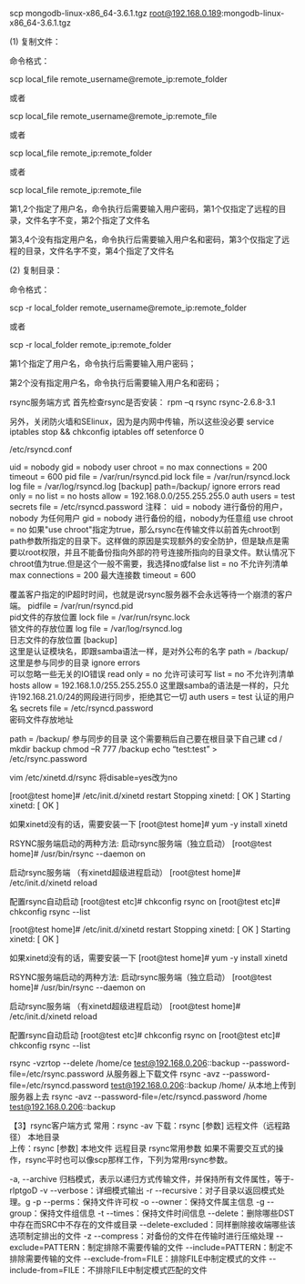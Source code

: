 scp mongodb-linux-x86_64-3.6.1.tgz  root@192.168.0.189:mongodb-linux-x86_64-3.6.1.tgz 

(1) 复制文件：  

命令格式：  

scp local_file remote_username@remote_ip:remote_folder  

或者  

scp local_file remote_username@remote_ip:remote_file  

或者  

scp local_file remote_ip:remote_folder  

或者  

scp local_file remote_ip:remote_file  

第1,2个指定了用户名，命令执行后需要输入用户密码，第1个仅指定了远程的目录，文件名字不变，第2个指定了文件名  

第3,4个没有指定用户名，命令执行后需要输入用户名和密码，第3个仅指定了远程的目录，文件名字不变，第4个指定了文件名   


(2) 复制目录：  

命令格式：  

scp -r local_folder remote_username@remote_ip:remote_folder  

或者  

scp -r local_folder remote_ip:remote_folder  

第1个指定了用户名，命令执行后需要输入用户密码；  

第2个没有指定用户名，命令执行后需要输入用户名和密码；





rsync服务端方式
首先检查rsync是否安装：
rpm –q rsync
rsync-2.6.8-3.1

另外，关闭防火墙和SElinux，因为是内网中传输，所以这些没必要
service iptables stop && chkconfig iptables off 
setenforce 0

/etc/rsyncd.conf

uid = nobody
gid = nobody
user chroot = no
max connections = 200
timeout = 600
pid file = /var/run/rsyncd.pid
lock file = /var/run/rsyncd.lock
log file = /var/log/rsyncd.log
[backup]
path=/backup/
ignore errors
read only = no
list = no
hosts allow = 192.168.0.0/255.255.255.0
auth users = test
secrets file = /etc/rsyncd.password
注释：
uid = nobody
进行备份的用户，nobody 为任何用户
gid = nobody 
进行备份的组，nobody为任意组
use chroot = no
如果"use chroot"指定为true，那么rsync在传输文件以前首先chroot到path参数所指定的目录下。这样做的原因是实现额外的安全防护，但是缺点是需要以root权限，并且不能备份指向外部的符号连接所指向的目录文件。默认情况下chroot值为true.但是这个一般不需要，我选择no或false
list = no
不允许列清单
max connections = 200 
最大连接数
timeout = 600 

覆盖客户指定的IP超时时间，也就是说rsync服务器不会永远等待一个崩溃的客户端。
pidfile = /var/run/rsyncd.pid  
pid文件的存放位置
lock file = /var/run/rsync.lock  
锁文件的存放位置
log file = /var/log/rsyncd.log   
日志文件的存放位置
[backup]  
这里是认证模块名，即跟samba语法一样，是对外公布的名字
path = /backup/
这里是参与同步的目录
ignore errors  
可以忽略一些无关的IO错误
read only = no
允许可读可写
list = no
不允许列清单
hosts allow = 192.168.1.0/255.255.255.0
这里跟samba的语法是一样的，只允许192.168.21.0/24的网段进行同步，拒绝其它一切
auth users = test 
认证的用户名
secrets file = /etc/rsyncd.password  
密码文件存放地址

path = /backup/ 参与同步的目录
这个需要稍后自己要在根目录下自己建
cd /
mkdir backup
chmod –R 777 /backup
echo “test:test” > /etc/rsync.password

vim /etc/xinetd.d/rsync 
将disable=yes改为no


[root@test home]# /etc/init.d/xinetd restart
Stopping xinetd:                                           [  OK  ]
Starting xinetd:                                           [  OK  ]

如果xinetd没有的话，需要安装一下
[root@test home]# yum -y install xinetd


  RSYNC服务端启动的两种方法:
启动rsync服务端（独立启动）
[root@test home]# /usr/bin/rsync --daemon    on



启动rsync服务端 （有xinetd超级进程启动）
[root@test home]# /etc/init.d/xinetd reload

配置rsync自动启动
[root@test etc]# chkconfig rsync on
[root@test etc]# chkconfig rsync --list




[root@test home]# /etc/init.d/xinetd restart
Stopping xinetd:                                           [  OK  ]
Starting xinetd:                                           [  OK  ]

如果xinetd没有的话，需要安装一下
[root@test home]# yum -y install xinetd


  RSYNC服务端启动的两种方法:
启动rsync服务端（独立启动）
[root@test home]# /usr/bin/rsync --daemon    on



启动rsync服务端 （有xinetd超级进程启动）
[root@test home]# /etc/init.d/xinetd reload

配置rsync自动启动
[root@test etc]# chkconfig rsync on
[root@test etc]# chkconfig rsync --list



rsync -vzrtop --delete /home/ce test@192.168.0.206::backup --password-file=/etc/rsync.password
从服务器上下载文件
rsync -avz --password-file=/etc/rsyncd.password test@192.168.0.206::backup /home/
从本地上传到服务器上去
rsync -avz --password-file=/etc/rsyncd.password /home test@192.168.0.206::backup





【3】rsync客户端方式
常用：rsync -av
下载：rsync [参数]  远程文件（远程路径）  本地目录  
上传：rsync [参数]  本地文件              远程目录
rsync常用参数
如果不需要交互式的操作，rsync平时也可以像scp那样工作，下列为常用rsync参数。

-a, --archive 归档模式，表示以递归方式传输文件，并保持所有文件属性，等于-rlptgoD 
-v --verbose：详细模式输出
-r --recursive：对子目录以返回模式处理。g
-p --perms：保持文件许可权
-o --owner：保持文件属主信息
-g --group：保持文件组信息
-t --times：保持文件时间信息
--delete：删除哪些DST中存在而SRC中不存在的文件或目录
--delete-excluded：同样删除接收端哪些该选项制定排出的文件
-z --compress：对备份的文件在传输时进行压缩处理
--exclude=PATTERN：制定排除不需要传输的文件
--include=PATTERN：制定不排除需要传输的文件
--exclude-from=FILE：排除FILE中制定模式的文件
--include-from=FILE：不排除FILE中制定模式匹配的文件
